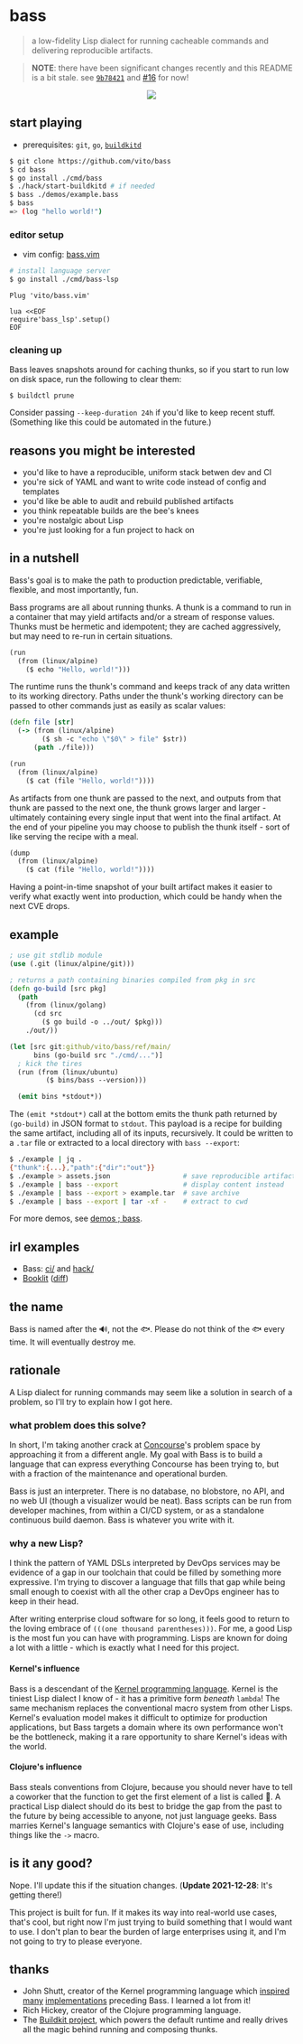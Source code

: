 # bass

> a low-fidelity Lisp dialect for running cacheable commands and delivering
> reproducible artifacts.

> **NOTE**: there have been significant changes recently and this README is a
> bit stale. see [`9b78421`][buildkit-ref] and [#16][host-paths-pr] for now!

[buildkit-ref]: https://github.com/vito/bass/commit/9b784210af88c9f65bcac08459654a229530d9ec
[host-paths-pr]: https://github.com/vito/bass/pull/16

<p align="center">
  <img src="https://raw.githubusercontent.com/vito/bass/main/demos/readme.gif">
</p>

## start playing

* prerequisites: `git`, `go`, [`buildkitd`][buildkit-quickstart]

```sh
$ git clone https://github.com/vito/bass
$ cd bass
$ go install ./cmd/bass
$ ./hack/start-buildkitd # if needed
$ bass ./demos/example.bass
$ bass
=> (log "hello world!")
```

### editor setup

* vim config: [bass.vim][bass.vim]

```sh
# install language server
$ go install ./cmd/bass-lsp
```

[buildkit-quickstart]: https://github.com/moby/buildkit#quick-start
[bass.vim]: https://github.com/vito/bass.vim

```vim
Plug 'vito/bass.vim'

lua <<EOF
require'bass_lsp'.setup()
EOF
```

### cleaning up

Bass leaves snapshots around for caching thunks, so if you start to run low on
disk space, run the following to clear them:

```
$ buildctl prune
```

Consider passing `--keep-duration 24h` if you'd like to keep recent stuff.
(Something like this could be automated in the future.)


## reasons you might be interested

* you'd like to have a reproducible, uniform stack betwen dev and CI
* you're sick of YAML and want to write code instead of config and templates
* you'd like be able to audit and rebuild published artifacts
* you think repeatable builds are the bee's knees
* you're nostalgic about Lisp
* you're just looking for a fun project to hack on


## in a nutshell

Bass's goal is to make the path to production predictable, verifiable,
flexible, and most importantly, fun.

<!--
Bass is a Lisp dialect strongly influenced by [Kernel] and [Clojure]. It's
implemented in [Go], but that's neither here nor there. The language is tiny
(albeit underspecified) and other implementations are welcome.
-->

Bass programs are all about running thunks. A thunk is a command to run in a
container that may yield artifacts and/or a stream of response values. Thunks
must be hermetic and idempotent; they are cached aggressively, but may need to
re-run in certain situations.

```clojure
(run
  (from (linux/alpine)
    ($ echo "Hello, world!")))
```

The runtime runs the thunk's command and keeps track of any data written to its
working directory. Paths under the thunk's working directory can be passed to
other commands just as easily as scalar values:

```clojure
(defn file [str]
  (-> (from (linux/alpine)
        ($ sh -c "echo \"$0\" > file" $str))
      (path ./file)))

(run
  (from (linux/alpine)
    ($ cat (file "Hello, world!"))))
```

As artifacts from one thunk are passed to the next, and outputs from that thunk
are passed to the next one, the thunk grows larger and larger - ultimately
containing every single input that went into the final artifact. At the end of
your pipeline you may choose to publish the thunk itself - sort of like serving
the recipe with a meal.

```clojure
(dump
  (from (linux/alpine)
    ($ cat (file "Hello, world!"))))
```

Having a point-in-time snapshot of your built artifact makes it easier to
verify what exactly went into production, which could be handy when the next
CVE drops.


## example

```clojure
; use git stdlib module
(use (.git (linux/alpine/git)))

; returns a path containing binaries compiled from pkg in src
(defn go-build [src pkg]
  (path
    (from (linux/golang)
      (cd src
        ($ go build -o ../out/ $pkg)))
    ./out/))

(let [src git:github/vito/bass/ref/main/
      bins (go-build src "./cmd/...")]
  ; kick the tires
  (run (from (linux/ubuntu)
         ($ bins/bass --version)))

  (emit bins *stdout*))
```

The `(emit *stdout*)` call at the bottom emits the thunk path returned by
`(go-build)` in JSON format to `stdout`. This payload is a recipe for building
the same artifact, including all of its inputs, recursively. It could be written
to a `.tar` file or extracted to a local directory with `bass --export`:

```sh
$ ./example | jq .
{"thunk":{...},"path":{"dir":"out"}}
$ ./example > assets.json                  # save reproducible artifact file
$ ./example | bass --export                # display content instead
$ ./example | bass --export > example.tar  # save archive
$ ./example | bass --export | tar -xf -    # extract to cwd
```

For more demos, see [demos ; bass](https://bass-lang.org/demos.html).


## irl examples

* Bass: [ci/](ci/) and [hack/](hack/)
* [Booklit](https://github.com/vito/booklit/tree/master/ci) ([diff](https://github.com/vito/booklit/commit/cfa5e17dc5a7531e18245cae1c3501c99b1013b6))


## the name

Bass is named after the :loud_sound:, not the :fish:. Please do not think of
the :fish: every time. It will eventually destroy me.


## rationale

A Lisp dialect for running commands may seem like a solution in search of a
problem, so I'll try to explain how I got here.

### what problem does this solve?

In short, I'm taking another crack at [Concourse][concourse]'s problem space by
approaching it from a different angle. My goal with Bass is to build a language
that can express everything Concourse has been trying to, but with a fraction
of the maintenance and operational burden.

Bass is just an interpreter. There is no database, no blobstore, no API, and no
web UI (though a visualizer would be neat). Bass scripts can be run from
developer machines, from within a CI/CD system, or as a standalone continuous
build daemon. Bass is whatever you write with it.

### why a new Lisp?

I think the pattern of YAML DSLs interpreted by DevOps services may be evidence
of a gap in our toolchain that could be filled by something more expressive.
I'm trying to discover a language that fills that gap while being small enough
to coexist with all the other crap a DevOps engineer has to keep in their head.

After writing enterprise cloud software for so long, it feels good to return to
the loving embrace of `(((one thousand parentheses)))`. For me, a good Lisp is
the most fun you can have with programming. Lisps are known for doing a lot
with a little - which is exactly what I need for this project.

#### Kernel's influence

Bass is a descendant of the [Kernel programming language][kernel]. Kernel is
the tiniest Lisp dialect I know of - it has a primitive form _beneath_
`lambda`! The same mechanism replaces the conventional macro system from other
Lisps. Kernel's evaluation model makes it difficult to optimize for production
applications, but Bass targets a domain where its own performance won't be the
bottleneck, making it a rare opportunity to share Kernel's ideas with the
world.

#### Clojure's influence

Bass steals conventions from Clojure, because you should never have to tell a
coworker that the function to get the first element of a list is called :car:. A
practical Lisp dialect should do its best to bridge the gap from the past to
the future by being accessible to anyone, not just language geeks. Bass marries
Kernel's language semantics with Clojure's ease of use, including things like
the `->` macro.


## is it any good?

Nope. I'll update this if the situation changes. (**Update 2021-12-28**: It's
getting there!)

This project is built for fun. If it makes its way into real-world use cases,
that's cool, but right now I'm just trying to build something that I would want
to use. I don't plan to bear the burden of large enterprises using it, and I'm
not going to try to please everyone.


## thanks

* John Shutt, creator of the Kernel programming language which
  [inspired][pumice] [many][cletus] [implementations][hummus] preceding Bass. I
  learned a lot from it!
* Rich Hickey, creator of the Clojure programming language.
* The [Buildkit project][buildkit], which powers the default runtime and really
  drives all the magic behind running and composing thunks.


[kernel]: https://web.cs.wpi.edu/~jshutt/kernel.html
[clojure]: https://clojure.org/
[go]: https://golang.org
[concourse]: https://github.com/concourse/concourse
[oci]: https://github.com/opencontainers/image-spec
[pumice]: https://github.com/vito/pumice
[cletus]: https://github.com/vito/cletus
[hummus]: https://github.com/vito/hummus
[resources]: https://concourse-ci.org/resources.html
[tasks]: https://concourse-ci.org/tasks.html
[jq]: https://stedolan.github.io/jq/
[concourse-types]: https://resource-types.concourse-ci.org/
[json]: https://www.json.org/
[streams]: https://en.wikipedia.org/wiki/Standard_streams
[buildkit]: https://github.com/moby/buildkit

[booklit-test]: https://github.com/vito/booklit/blob/master/ci/test.yml
[booklit-build]: https://github.com/vito/booklit/blob/master/ci/build.yml
